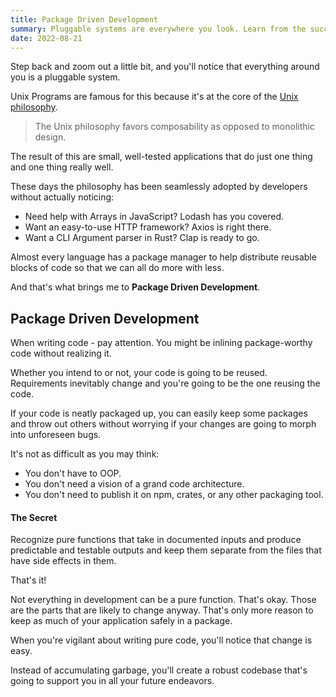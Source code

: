 ```yaml
---
title: Package Driven Development
summary: Pluggable systems are everywhere you look. Learn from the success around you and apply the principle to your projects right now.
date: 2022-08-21
---
```


Step back and zoom out a little bit, and you'll notice that everything around you is a pluggable system.

Unix Programs are famous for this because it's at the core of the [Unix philosophy](https://en.wikipedia.org/wiki/Unix_philosophy).

> The Unix philosophy favors composability as opposed to monolithic design.

The result of this are small, well-tested applications that do just one thing and one thing really well. 

These days the philosophy has been seamlessly adopted by developers without actually noticing:

* Need help with Arrays in JavaScript? Lodash has you covered.
* Want an easy-to-use HTTP framework? Axios is right there.
* Want a CLI Argument parser in Rust? Clap is ready to go.

Almost every language has a package manager to help distribute reusable blocks of code so that we can all do more with less.

And that's what brings me to **Package Driven Development**.
## Package Driven Development
When writing code - pay attention.
You might be inlining package-worthy code without realizing it.

Whether you intend to or not, your code is going to be reused.
Requirements inevitably change and you're going to be the one reusing the code.

If your code is neatly packaged up, you can easily keep some packages and throw out others without worrying if your changes are going to morph into unforeseen bugs.

It's not as difficult as you may think:

* You don't have to OOP.
* You don't need a vision of a grand code architecture.
* You don't need to publish it on npm, crates, or any other packaging tool.

#### The Secret
Recognize pure functions that take in documented inputs and produce predictable and testable outputs and keep them separate from the files that have side effects in them.

That's it!

Not everything in development can be a pure function.
That's okay.
Those are the parts that are likely to change anyway.
That's only more reason to keep as much of your application safely in a package.

When you're vigilant about writing pure code, you'll notice that change is easy.

Instead of accumulating garbage, you'll create a robust codebase that's going to support you in all your future endeavors. 
